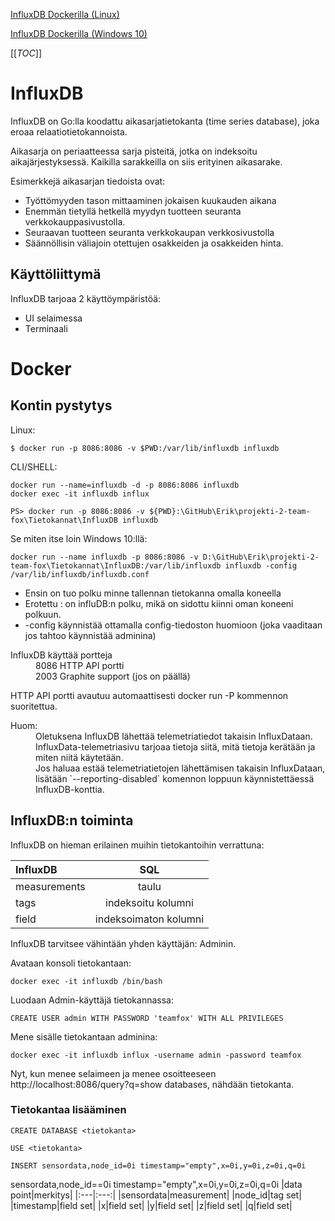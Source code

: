 [InfluxDB Dockerilla (Linux)](https://hub.docker.com/_/influxdb/)

[InfluxDB Dockerilla (Windows 10)](https://www.open-plant.com/knowledge-base/how-to-install-influxdb-docker-for-windows-10/)

[[_TOC_]]

# InfluxDB
InfluxDB on Go:lla koodattu aikasarjatietokanta (time series database), joka eroaa relaatiotietokannoista.

Aikasarja on periaatteessa sarja pisteitä, jotka on indeksoitu aikajärjestyksessä. Kaikilla sarakkeilla on siis erityinen aikasarake.

Esimerkkejä aikasarjan tiedoista ovat:
- Työttömyyden tason mittaaminen jokaisen kuukauden aikana
- Enemmän tietyllä hetkellä myydyn tuotteen seuranta verkkokauppasivustolla.
- Seuraavan tuotteen seuranta verkkokaupan verkkosivustolla
- Säännöllisin väliajoin otettujen osakkeiden ja osakkeiden hinta.

## Käyttöliittymä
InfluxDB tarjoaa 2 käyttöympäristöä:
- UI selaimessa
- Terminaali

# Docker

## Kontin pystytys

Linux:

`$ docker run -p 8086:8086 -v $PWD:/var/lib/influxdb influxdb`

CLI/SHELL:
```
docker run --name=influxdb -d -p 8086:8086 influxdb
docker exec -it influxdb influx
```

`PS> docker run -p 8086:8086 -v ${PWD}:\GitHub\Erik\projekti-2-team-fox\Tietokannat\InfluxDB influxdb`

Se miten itse loin Windows 10:llä:

`docker run --name influxdb -p 8086:8086 -v D:\GitHub\Erik\projekti-2-team-fox\Tietokannat\InfluxDB:/var/lib/influxdb influxdb -config /var/lib/influxdb/influxdb.conf`
- Ensin on tuo polku minne tallennan tietokanna omalla koneella
- Erotettu : on influDB:n polku, mikä on sidottu kiinni oman koneeni polkuun.
- -config käynnistää ottamalla config-tiedoston huomioon (joka vaaditaan jos tahtoo käynnistää adminina)

<dl>
  <dt>InfluxDB käyttää portteja</dt>
  <dd>8086 HTTP API portti</dd>
  <dd>2003 Graphite support (jos on päällä)</dd>
</dl>

HTTP API portti avautuu automaattisesti docker run -P kommennon suoritettua.

<d1>
  <dt>Huom:</dt>
  <dd>Oletuksena InfluxDB lähettää telemetriatiedot takaisin InfluxDataan. InfluxData-telemetriasivu tarjoaa tietoja siitä, mitä tietoja kerätään ja miten niitä käytetään.</dd>
  <dd>Jos haluaa estää telemetriatietojen lähettämisen takaisin InfluxDataan, lisätään `--reporting-disabled` komennon loppuun käynnistettäessä InfluxDB-konttia.</dd>

## InfluxDB:n toiminta

InfluxDB on hieman erilainen muihin tietokantoihin verrattuna:

| InfluxDB | SQL |
| :--- | :---: |
| measurements | taulu |
| tags | indeksoitu kolumni |
| field | indeksoimaton kolumni |

InfluxDB tarvitsee vähintään yhden käyttäjän: Adminin.

Avataan konsoli tietokantaan:

`docker exec -it influxdb /bin/bash`

Luodaan Admin-käyttäjä tietokannassa:

`CREATE USER admin WITH PASSWORD 'teamfox' WITH ALL PRIVILEGES`

Mene sisälle tietokantaan adminina:

`docker exec -it influxdb influx -username admin -password teamfox`

Nyt, kun menee selaimeen ja menee osoitteeseen http://localhost:8086/query?q=show databases, nähdään tietokanta.

### Tietokantaa lisääminen

`CREATE DATABASE <tietokanta>`

`USE <tietokanta>`

`INSERT sensordata,node_id=0i timestamp="empty",x=0i,y=0i,z=0i,q=0i`

sensordata,node_id==0i timestamp="empty",x=0i,y=0i,z=0i,q=0i
|data point|merkitys| 
|:---|:---:|
|sensordata|measurement|
|node_id|tag set|
|timestamp|field set|
|x|field set|
|y|field set|
|z|field set|
|q|field set|
